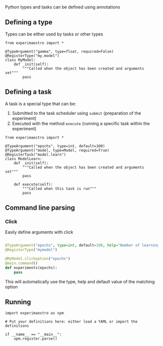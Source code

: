 Python types and tasks can be defined using annotations

## Defining a type

Types can be either used by tasks or other types

```
from experimaestro import *

@TypeArgument("gamma", type=float, required=False)
@RegisterType("my.model")
class MyModel:
    def _init(self):
        """Called when the object has been created and arguments set"""
        pass
```

## Defining a task

A task is a special type that can be:

1. Submitted to the task scheduler using `submit` (preparation of the experiment)
1. Executed with the method `execute` (running a specific task within the experiment)

```
from experimaestro import *

@TypeArgument("epochs", type=int, default=100)
@TypeArgument("model, type=Model, required=True)
@RegisterTask("model.learn")
class ModelLearn:
    def _init(self):
        """Called when the object has been created and arguments set"""
        pass

    def execute(self):
        """Called when this task is run"""
        pass
```


## Command line parsing

### Click

Easily define arguments with click

```python

@TypeArgument("epochs", type=int, default=100, help="Number of learning epochs")
@RegisterType("mymodel")

@MyModel.clickoption("epochs")
@main.command()
def experiments(epochs):
    pass
```

This will automatically use the type, help and default value of the matching option


## Running


```
import experimaestro as xpm

# Put your definitions here: either load a YAML or import the definitions

if __name__ == "__main__":
    xpm.register.parse()
```

